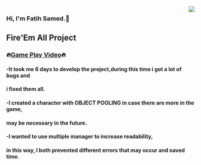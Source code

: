 <img src="https://media.giphy.com/media/l0Iy67eveh48xHQFa/giphy-downsized.gif" align="right">

### Hi, I'm Fatih Samed.:wave:
        
## Fire'Em All Project
### :fire:<a href="https://drive.google.com/file/d/1B1XDMIRP_4MG1FALksdgMRc3shMba7vM/view?usp=sharing" target="_blank">Game Play Video</a>:fire:

#### -It took me 6 days to develop the project,during this time i got a lot of bugs and 
 ####  i fixed them all.
 #### -I created a character with OBJECT POOLING in case there are more in the game,
 ####  may be necessary in the future.
 #### -I wanted to use multiple manager to increase readability,
 ####  in this way, I both prevented different errors that may occur and saved time.

